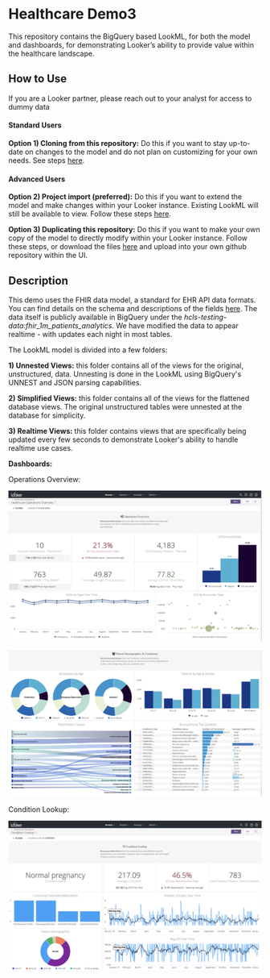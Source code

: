 # Healthcare Demo3

This repository contains the BigQuery based LookML, for both the model and dashboards, for demonstrating Looker’s ability to provide value within the healthcare landscape.


## How to Use
If you are a Looker partner, please reach out to your analyst for access to dummy data

#### Standard Users
**Option 1) Cloning from this repository:**
Do this if you want to stay up-to-date on changes to the model and do not plan on customizing for your own needs. See steps [here](https://docs.looker.com/data-modeling/getting-started/create-projects#clone_repo).

#### Advanced Users
**Option 2) Project import (preferred):**
Do this if you want to extend the model and make changes within your Looker instance. Existing LookML will still be available to view. Follow these steps [here](https://docs.looker.com/data-modeling/learning-lookml/importing-projects).

**Option 3) Duplicating this repository:**
Do this if you want to make your own copy of the model to directly modify within your Looker instance. Follow these steps, or download the files [here](https://www.nomachetejuggling.com/2011/09/12/moving-one-git-repo-into-another-as-subdirectory/) and upload into your own github repository within the UI.

## Description

This demo uses the FHIR data model, a standard for EHR API data formats. You can find details on the schema and descriptions of the fields [here](http://hl7.org/fhir/). The data itself is publicly available in BigQuery under the *hcls-testing-data:fhir_1m_patients_analytics*. We have modified the data to appear realtime - with updates each night in most tables.

The LookML model is divided into a few folders:

  **1) Unnested Views:** this folder contains all of the views for the original, unstructured, data. Unnesting is done in the LookML using BigQuery's UNNEST and JSON parsing capabilities.

  **2) Simplified Views:** this folder contains all of the views for the flattened database views. The original unstructured tables were unnested at the database for simplicity.

  **3) Realtime Views:** this folder contains views that are specifically being updated every few seconds to demonstrate Looker's ability to handle realtime use cases.


**Dashboards:**

Operations Overview:

![Operations Overview Dashboard - Part 1](dashboards/ops_1.png)


![Operations Overview Dashboard - Part 2](dashboards/ops_2.png)



Condition Lookup:

![Condition Lookup Dashboard](dashboards/cond_1.png)
